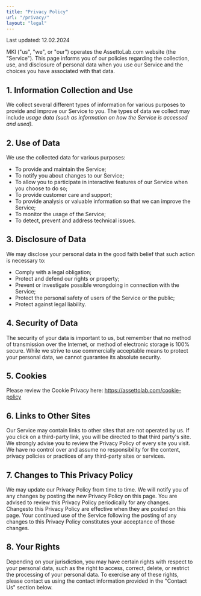 ```yaml
---
title: "Privacy Policy"
url: "/privacy/"
layout: "legal"
---
```

Last updated: 12.02.2024

MKI ("us", "we", or "our") operates the AssettoLab.com website (the "Service"). This page informs you of our policies regarding the collection, use, and disclosure of personal data when you use our Service and the choices you have associated with that data.

## 1. Information Collection and Use

We collect several different types of information for various purposes to provide and improve our Service to you. The types of data we collect may include *usage data (such as information on how the Service is accessed and used).*

## 2. Use of Data

We use the collected data for various purposes:

- To provide and maintain the Service;
- To notify you about changes to our Service;
- To allow you to participate in interactive features of our Service when you choose to do so;
- To provide customer care and support;
- To provide analysis or valuable information so that we can improve the Service;
- To monitor the usage of the Service;
- To detect, prevent and address technical issues.

## 3. Disclosure of Data

We may disclose your personal data in the good faith belief that such action is necessary to:

- Comply with a legal obligation;
- Protect and defend our rights or property;
- Prevent or investigate possible wrongdoing in connection with the Service;
- Protect the personal safety of users of the Service or the public;
- Protect against legal liability.

## 4. Security of Data

The security of your data is important to us, but remember that no method of transmission over the Internet, or method of electronic storage is 100% secure. While we strive to use commercially acceptable means to protect your personal data, we cannot guarantee its absolute security.

## 5. Cookies

Please review the Cookie Privacy here: https://assettolab.com/cookie-policy

## 6. Links to Other Sites

Our Service may contain links to other sites that are not operated by us. If you click on a third-party link, you will be directed to that third party's site. We strongly advise you to review the Privacy Policy of every site you visit. We have no control over and assume no responsibility for the content, privacy policies or practices of any third-party sites or services.

## 7. Changes to This Privacy Policy

We may update our Privacy Policy from time to time. We will notify you of any changes by posting the new Privacy Policy on this page. You are advised to review this Privacy Policy periodically for any changes. Changesto this Privacy Policy are effective when they are posted on this page. Your continued use of the Service following the posting of any changes to this Privacy Policy constitutes your acceptance of those changes.

## 8. Your Rights

Depending on your jurisdiction, you may have certain rights with respect to your personal data, such as the right to access, correct, delete, or restrict the processing of your personal data. To exercise any of these rights, please contact us using the contact information provided in the "Contact Us" section below.
